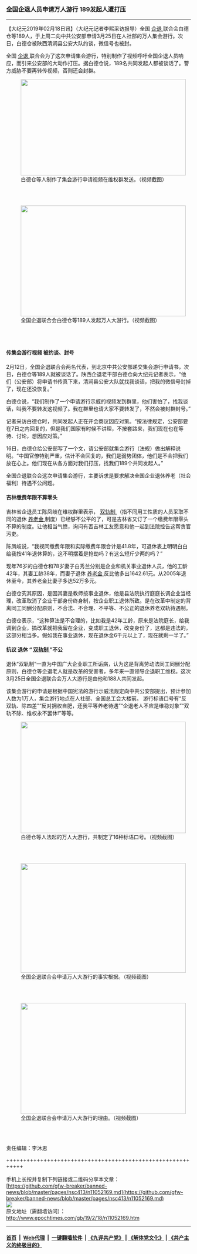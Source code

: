### 全国企退人员申请万人游行 189发起人遭打压
------------------------

<p>
 【大纪元2019年02月18日讯】（大纪元记者李熙采访报导）全国
 <a href="http://www.epochtimes.com/gb/tag/%E4%BC%81%E9%80%80.html">
  企退
 </a>
 联合会白德仓等189人，于上周二向中共公安部申请3月25日在人社部的万人集会游行。次日，白德仓被陕西清涧县公安大队约谈，微信号也被封。
</p>
<p>
 全国
 <a href="http://www.epochtimes.com/gb/tag/%E4%BC%81%E9%80%80.html">
  企退
 </a>
 联合会为了这次申请集会游行，特别制作了视频呼吁全国企退人员响应，而引来公安部的大动作打压。据白德仓说，189名共同发起人都被谈话了。警方威胁不要再转传视频，否则还会封群。
</p>
<figure class="wp-caption aligncenter" id="attachment_11052207" style="width: 450px">
 <a href="http://i.epochtimes.com/assets/uploads/2019/02/14ae8bfb6bbb048058a0d2ee5bad2512.jpg">
  <img alt="" class="wp-image-11052207 size-medium" height="262" src="http://i.epochtimes.com/assets/uploads/2019/02/14ae8bfb6bbb048058a0d2ee5bad2512-450x262.jpg" width="450"/>
 </a>
 <br/><figcaption class="wp-caption-text">
  白德仓等人制作了集会游行申请视频在维权群发送。（视频截图）
 </figcaption><br/>
</figure><br/>
<figure class="wp-caption aligncenter" id="attachment_11052225" style="width: 450px">
 <a href="http://i.epochtimes.com/assets/uploads/2019/02/3-11.jpg">
  <img alt="" class="size-medium wp-image-11052225" height="301" src="http://i.epochtimes.com/assets/uploads/2019/02/3-11-450x301.jpg" width="450"/>
 </a>
 <br/><figcaption class="wp-caption-text">
  全国企退联合会白德仓等189人发起万人大游行。（视频截图）
 </figcaption><br/>
</figure><br/>
<h4>
 <strong>
  传集会游行视频
 </strong>
 <strong>
  被约谈、封号
 </strong>
</h4>
<p>
 2月12日，全国企退联合会两名代表，到北京中共公安部递交集会游行申请书，次日，白德仓等189人就被谈话了。陕西企退老干部白德仓向大纪元记者表示，“他们（公安部）将申请书传真下来，清涧县公安大队就找我谈话，把我的微信号封掉了，现在还没恢复。”
</p>
<p>
 白德仓说，“我们制作了一个申请游行示威的视频发到群里，他们害怕了，找我谈话，叫我不要转发这视频了。我在群里也请大家不要转发了，不然会被封群封号。”
</p>
<p>
 记者采访白德仓时，共同发起人正在开会商议因应对策。“按法律规定，公安部要在7日之内回复的，但是我们国家有时候不讲理，不按套路来，我们现在也在等待、讨论，想因应对策。”
</p>
<p>
 16日，白德仓给公安部写了一个文，请公安部就集会游行（法规）做出解释说明。“中国官僚特别严重，估计不会回复的，我们是弱势团体，他们是不会把我们放在心上。他们现在从各方面对我们打压，找我们189个共同发起人。”
</p>
<p>
 全国企退联合会这次申请集会游行，主要诉求是要求解决全国企业退休养老（社会福利）待遇不公问题。
</p>
<h4>
 <strong>
  吉林缴费年限不算零头
 </strong>
</h4>
<p>
 吉林省企退员工陈凤岐在维权群里表示，
 <a href="http://www.epochtimes.com/gb/tag/%E5%8F%8C%E8%BD%A8%E5%88%B6.html">
  双轨制
 </a>
 （指不同用工性质的人员采取不同的退休
 <a href="http://www.epochtimes.com/gb/tag/%E5%85%BB%E8%80%81%E9%87%91.html">
  养老金
 </a>
 制度）已经够不公平的了，可是吉林省又订了一个缴费年限零头不算的制度。让他相当气愤，询问有否吉林工友愿意和他一起到法院控告这帮贪官污吏。
</p>
<p>
 陈凤岐说，“我视同缴费年限和实际缴费年限合计是41.8年，可退休表上明明白白给我按41年退休算的，这不明摆着是抢劫吗？有这么短斤少两的吗？”
</p>
<p>
 现年76岁的白德仓和78岁妻子白秀兰分别是企业和机关事业退休人员，他的工龄42年，其妻工龄38年，而妻子退休
 <a href="http://www.epochtimes.com/gb/tag/%E5%85%BB%E8%80%81%E9%87%91.html">
  养老金
 </a>
 反比他多出1642.61元。从2005年退休至今，其养老金比妻子多达52万多元。
</p>
<p>
 白德仓究其原因，是因其妻是教师按事业退休，他是县法院执行庭庭长调企业当经理，改革取消了企业干部身份终身制，按企业职工退休所致。是在改革中制定的背离同工同酬分配原则，不合法、不合理、不平等、不公正的退休养老双轨待遇制。
</p>
<p>
 白德仓表示，“这种算法是不合理的，比如我是42年工龄，原来是法院庭长，给我调到企业，搞改革就把我留在企业，变成职工退休，改变身份了，这都是违法的，这部分相当多。假如我在事业退休，现在退休金6千元以上了，现在就剩一半了。”
</p>
<h4>
 <strong>
  抗议
 </strong>
 <strong>
  退休
 </strong>
 <strong>
  “
 </strong>
 <strong>
  <a href="http://www.epochtimes.com/gb/tag/%E5%8F%8C%E8%BD%A8%E5%88%B6.html">
   双轨制
  </a>
 </strong>
 <strong>
  ”不公
 </strong>
</h4>
<p>
 退休“双轨制”一直为中国广大企业职工所诟病，认为这是背离劳动法同工同酬分配原则，白德仓等企退老人就是改革的受害者，多年来一直领导企退职工维权。这次3月25日全国企退联合会万人大游行是由他和188人共同发起。
</p>
<p>
 该集会游行的申请是根据中国宪法的游行示威法规定向中共公安部提出，预计参加人数为1万人，集会游行地点在人社部、全国总工会大楼前。 游行标语口号有“反双轨、除四差”“反对拥权自肥，还我平等养老待遇”“企退老人不应是维稳对象”“双轨不除、维权永不罢休!”等等。
</p>
<figure class="wp-caption aligncenter" id="attachment_11052208" style="width: 450px">
 <a href="http://i.epochtimes.com/assets/uploads/2019/02/2-20.jpg">
  <img alt="" class="size-medium wp-image-11052208" height="303" src="http://i.epochtimes.com/assets/uploads/2019/02/2-20-450x303.jpg" width="450"/>
 </a>
 <br/><figcaption class="wp-caption-text">
  白德仓等人法起的万人大游行，共制定了16种标语口号。（视频截图）
 </figcaption><br/>
</figure><br/>
<figure class="wp-caption aligncenter" id="attachment_11052227" style="width: 450px">
 <a href="http://i.epochtimes.com/assets/uploads/2019/02/4-9.jpg">
  <img alt="" class="size-medium wp-image-11052227" height="298" src="http://i.epochtimes.com/assets/uploads/2019/02/4-9-450x298.jpg" width="450"/>
 </a>
 <br/><figcaption class="wp-caption-text">
  全国企退联合会申请万人大游行的事实根据。（视频截图）
 </figcaption><br/>
</figure><br/>
<figure class="wp-caption aligncenter" id="attachment_11052229" style="width: 450px">
 <a href="http://i.epochtimes.com/assets/uploads/2019/02/5-8.jpg">
  <img alt="" class="size-medium wp-image-11052229" height="302" src="http://i.epochtimes.com/assets/uploads/2019/02/5-8-450x302.jpg" width="450"/>
 </a>
 <br/><figcaption class="wp-caption-text">
  全国企退联合会申请万人大游行的理由。（视频截图）
 </figcaption><br/>
</figure><br/>
<p>
 责任编辑：李沐恩
</p>

+++++++++++++++++++++++++++++++++++++++++++++++++++++++++++<br/><br/>
手机上长按并复制下列链接或二维码分享本文章：<br/>
[https://github.com/gfw-breaker/banned-news/blob/master/pages/nsc413/n11052169.md](https://github.com/gfw-breaker/banned-news/blob/master/pages/nsc413/n11052169.md)<br/>
[<img src='https://github.com/gfw-breaker/banned-news/blob/master/pages/nsc413/n11052169.md.png'/>](https://github.com/gfw-breaker/banned-news/blob/master/pages/nsc413/n11052169.md)<br/>
原文地址（需翻墙访问）：http://www.epochtimes.com/gb/19/2/18/n11052169.htm


------------------------
#### [首页](https://github.com/gfw-breaker/banned-news/blob/master/README.md) &nbsp;|&nbsp; [Web代理](https://github.com/labour-camp/helloworld) &nbsp;|&nbsp; [一键翻墙软件](https://github.com/gfw-breaker/nogfw/blob/master/README.md) &nbsp;| [《九评共产党》](https://github.com/gfw-breaker/9ping.md/blob/master/README.md#九评之一评共产党是什么) | [《解体党文化》](https://github.com/gfw-breaker/jtdwh.md/blob/master/README.md) | [《共产主义的终极目的》](https://github.com/gfw-breaker/gczydzjmd.md/blob/master/README.md)

